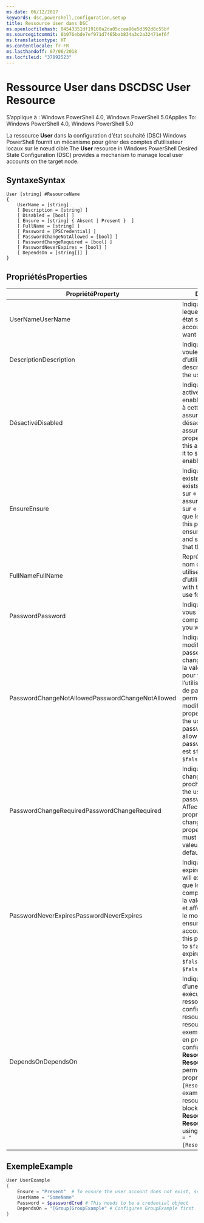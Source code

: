 ```yaml
---
ms.date: 06/12/2017
keywords: dsc,powershell,configuration,setup
title: Ressource User dans DSC
ms.openlocfilehash: 04543351df19160a2da05ccea96e5d392d8c55bf
ms.sourcegitcommit: 8b076ebde7ef971d7465bab834a3c2a32471ef6f
ms.translationtype: HT
ms.contentlocale: fr-FR
ms.lasthandoff: 07/06/2018
ms.locfileid: "37892523"
---
```

# <a name="dsc-user-resource"></a><span data-ttu-id="4c4b9-103">Ressource User dans DSC</span><span class="sxs-lookup"><span data-stu-id="4c4b9-103">DSC User Resource</span></span>

<span data-ttu-id="4c4b9-104">S’applique à : Windows PowerShell 4.0, Windows PowerShell 5.0</span><span class="sxs-lookup"><span data-stu-id="4c4b9-104">Applies To: Windows PowerShell 4.0, Windows PowerShell 5.0</span></span>

<span data-ttu-id="4c4b9-105">La ressource **User** dans la configuration d’état souhaité (DSC) Windows PowerShell fournit un mécanisme pour gérer des comptes d’utilisateur locaux sur le nœud cible.</span><span class="sxs-lookup"><span data-stu-id="4c4b9-105">The **User** resource in Windows PowerShell Desired State Configuration (DSC) provides a mechanism to manage local user accounts on the target node.</span></span>

## <a name="syntax"></a><span data-ttu-id="4c4b9-106">Syntaxe</span><span class="sxs-lookup"><span data-stu-id="4c4b9-106">Syntax</span></span>

```
User [string] #ResourceName
{
    UserName = [string]
    [ Description = [string] ]
    [ Disabled = [bool] ]
    [ Ensure = [string] { Absent | Present }  ]
    [ FullName = [string] ]
    [ Password = [PSCredential] ]
    [ PasswordChangeNotAllowed = [bool] ]
    [ PasswordChangeRequired = [bool] ]
    [ PasswordNeverExpires = [bool] ]
    [ DependsOn = [string[]] ]
}
```

## <a name="properties"></a><span data-ttu-id="4c4b9-107">Propriétés</span><span class="sxs-lookup"><span data-stu-id="4c4b9-107">Properties</span></span>

|  <span data-ttu-id="4c4b9-108">Propriété</span><span class="sxs-lookup"><span data-stu-id="4c4b9-108">Property</span></span>  |  <span data-ttu-id="4c4b9-109">Description</span><span class="sxs-lookup"><span data-stu-id="4c4b9-109">Description</span></span>   |
|---|---|
| <span data-ttu-id="4c4b9-110">UserName</span><span class="sxs-lookup"><span data-stu-id="4c4b9-110">UserName</span></span>| <span data-ttu-id="4c4b9-111">Indique le nom du compte pour lequel vous voulez garantir un état spécifique.</span><span class="sxs-lookup"><span data-stu-id="4c4b9-111">Indicates the account name for which you want to ensure a specific state.</span></span>|
| <span data-ttu-id="4c4b9-112">Description</span><span class="sxs-lookup"><span data-stu-id="4c4b9-112">Description</span></span>| <span data-ttu-id="4c4b9-113">Indique la description que vous voulez utiliser pour le compte d’utilisateur.</span><span class="sxs-lookup"><span data-stu-id="4c4b9-113">Indicates the description you want to use for the user account.</span></span>|
| <span data-ttu-id="4c4b9-114">Désactivé</span><span class="sxs-lookup"><span data-stu-id="4c4b9-114">Disabled</span></span>| <span data-ttu-id="4c4b9-115">Indique si le compte est activé.</span><span class="sxs-lookup"><span data-stu-id="4c4b9-115">Indicates if the account is enabled.</span></span> <span data-ttu-id="4c4b9-116">Affectez la valeur `$true` à cette propriété pour vous assurer que ce compte est désactivé, ou `$false` pour vous assurer qu’il est activé.</span><span class="sxs-lookup"><span data-stu-id="4c4b9-116">Set this property to `$true` to ensure that this account is disabled, and set it to `$false` to ensure that it is enabled.</span></span>|
| <span data-ttu-id="4c4b9-117">Ensure</span><span class="sxs-lookup"><span data-stu-id="4c4b9-117">Ensure</span></span>| <span data-ttu-id="4c4b9-118">Indique si le compte existe.</span><span class="sxs-lookup"><span data-stu-id="4c4b9-118">Indicates if the account exists.</span></span> <span data-ttu-id="4c4b9-119">Définissez cette propriété sur « Present » pour vous assurer que le compte existe, ou sur « Absent » pour vous assurer que le compte n’existe pas.</span><span class="sxs-lookup"><span data-stu-id="4c4b9-119">Set this property to "Present" to ensure that the account exists, and set it to "Absent" to ensure that the account does not exist.</span></span>|
| <span data-ttu-id="4c4b9-120">FullName</span><span class="sxs-lookup"><span data-stu-id="4c4b9-120">FullName</span></span>| <span data-ttu-id="4c4b9-121">Représente une chaîne avec le nom complet que vous voulez utiliser pour le compte d’utilisateur.</span><span class="sxs-lookup"><span data-stu-id="4c4b9-121">Represents a string with the full name you want to use for the user account.</span></span>|
| <span data-ttu-id="4c4b9-122">Password</span><span class="sxs-lookup"><span data-stu-id="4c4b9-122">Password</span></span>| <span data-ttu-id="4c4b9-123">Indique le mot de passe que vous voulez utiliser pour ce compte.</span><span class="sxs-lookup"><span data-stu-id="4c4b9-123">Indicates the password you want to use for this account.</span></span> |
| <span data-ttu-id="4c4b9-124">PasswordChangeNotAllowed</span><span class="sxs-lookup"><span data-stu-id="4c4b9-124">PasswordChangeNotAllowed</span></span>| <span data-ttu-id="4c4b9-125">Indique si l’utilisateur peut modifier le mot de passe.</span><span class="sxs-lookup"><span data-stu-id="4c4b9-125">Indicates if the user can change the password.</span></span> <span data-ttu-id="4c4b9-126">Affectez la valeur `$true` à cette propriété pour vous assurer que l’utilisateur ne modifie pas le mot de passe, ou `$false` pour permettre à l’utilisateur de modifier le mot de passe.</span><span class="sxs-lookup"><span data-stu-id="4c4b9-126">Set this property to `$true` to ensure that the user cannot change the password, and set it to `$false` to allow the user to change the password.</span></span> <span data-ttu-id="4c4b9-127">La valeur par défaut est `$false`.</span><span class="sxs-lookup"><span data-stu-id="4c4b9-127">The default value is `$false`.</span></span>|
| <span data-ttu-id="4c4b9-128">PasswordChangeRequired</span><span class="sxs-lookup"><span data-stu-id="4c4b9-128">PasswordChangeRequired</span></span>| <span data-ttu-id="4c4b9-129">Indique si l’utilisateur doit changer de mot de passe à la prochaine connexion.</span><span class="sxs-lookup"><span data-stu-id="4c4b9-129">Indicates if the user must change the password at the next sign in.</span></span> <span data-ttu-id="4c4b9-130">Affectez la valeur `$true` à cette propriété si l’utilisateur doit changer le mot de passe.</span><span class="sxs-lookup"><span data-stu-id="4c4b9-130">Set this property to `$true` if the user must change the password.</span></span> <span data-ttu-id="4c4b9-131">La valeur par défaut est `$true`.</span><span class="sxs-lookup"><span data-stu-id="4c4b9-131">The default value is `$true`.</span></span>|
| <span data-ttu-id="4c4b9-132">PasswordNeverExpires</span><span class="sxs-lookup"><span data-stu-id="4c4b9-132">PasswordNeverExpires</span></span>| <span data-ttu-id="4c4b9-133">Indique si le mot de passe doit expirer.</span><span class="sxs-lookup"><span data-stu-id="4c4b9-133">Indicates if the password will expire.</span></span> <span data-ttu-id="4c4b9-134">Pour vous assurer que le mot de passe pour ce compte n’expire jamais, affectez la valeur `$true` à cette propriété, et affectez-lui la valeur `$false` si le mot de passe doit expirer.</span><span class="sxs-lookup"><span data-stu-id="4c4b9-134">To ensure that the password for this account will never expire, set this property to `$true`, and set it to `$false` if the password will expire.</span></span> <span data-ttu-id="4c4b9-135">La valeur par défaut est `$false`.</span><span class="sxs-lookup"><span data-stu-id="4c4b9-135">The default value is `$false`.</span></span>|
| <span data-ttu-id="4c4b9-136">DependsOn</span><span class="sxs-lookup"><span data-stu-id="4c4b9-136">DependsOn</span></span> | <span data-ttu-id="4c4b9-137">Indique que la configuration d’une autre ressource doit être exécutée avant celle de cette ressource.</span><span class="sxs-lookup"><span data-stu-id="4c4b9-137">Indicates that the configuration of another resource must run before this resource is configured.</span></span> <span data-ttu-id="4c4b9-138">Par exemple, si vous voulez exécuter en premier le bloc de script de configuration de ressource **ResourceName** de type **ResourceType**, la syntaxe permettant d’utiliser cette propriété est `DependsOn = "[ResourceType]ResourceName"`.</span><span class="sxs-lookup"><span data-stu-id="4c4b9-138">For example, if the ID of the resource configuration script block that you want to run first is **ResourceName** and its type is **ResourceType**, the syntax for using this property is `DependsOn = "[ResourceType]ResourceName"`.</span></span>|

## <a name="example"></a><span data-ttu-id="4c4b9-139">Exemple</span><span class="sxs-lookup"><span data-stu-id="4c4b9-139">Example</span></span>

```powershell
User UserExample
{
    Ensure = "Present"  # To ensure the user account does not exist, set Ensure to "Absent"
    UserName = "SomeName"
    Password = $passwordCred # This needs to be a credential object
    DependsOn = "[Group]GroupExample" # Configures GroupExample first
}
```